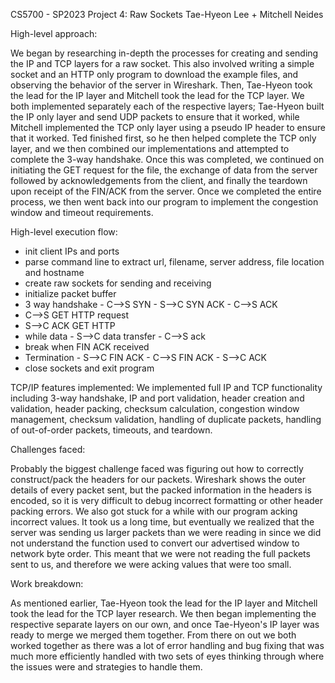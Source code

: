 CS5700 - SP2023
Project 4: Raw Sockets
Tae-Hyeon Lee + Mitchell Neides


High-level approach:

We began by researching in-depth the processes for creating and sending the IP and TCP layers for a raw socket.
This also involved writing a simple socket and an HTTP only program to download the example files, and observing
the behavior of the server in Wireshark.
Then, Tae-Hyeon took the lead for the IP layer and Mitchell took the lead for the TCP layer.
We both implemented separately each of the respective layers; Tae-Hyeon built the IP only layer and send UDP packets
to ensure that it worked, while Mitchell implemented the TCP only layer using a pseudo IP header to ensure that it
worked. Ted finished first, so he then helped complete the TCP only layer, and we then combined our implementations
and attempted to complete the 3-way handshake. Once this was completed, we continued on initiating the GET request
for the file, the exchange of data from the server followed by acknowledgements from the client, and finally the
teardown upon receipt of the FIN/ACK from the server. Once we completed the entire process, we then went back into our
program to implement the congestion window and timeout requirements.

High-level execution flow:
- init client IPs and ports
- parse command line to extract url, filename, server address, file location and hostname
- create raw sockets for sending and receiving
- initialize packet buffer
- 3 way handshake
		- C-->S SYN
		- S-->C SYN ACK
		- C-->S ACK
- C-->S GET HTTP request
- S-->C ACK GET HTTP
- while data
		- S-->C data transfer
		- C-->S ack
- break when FIN ACK received
- Termination
		- S-->C FIN ACK
		- C-->S FIN ACK
		- S-->C ACK
- close sockets and exit program


TCP/IP features implemented:
We implemented full IP and TCP functionality including 3-way handshake, IP and port validation, header creation and 
validation, header packing, checksum calculation, congestion window management, checksum validation, handling of 
duplicate packets, handling of out-of-order packets, timeouts, and teardown.


Challenges faced:

Probably the biggest challenge faced was figuring out how to correctly construct/pack the headers for our packets.
Wireshark shows the outer details of every packet sent, but the packed information in the headers is encoded, so it
is very difficult to debug incorrect formatting or other header packing errors.
We also got stuck for a while with our program acking incorrect values. It took us a long time, but eventually we
realized that the server was sending us larger packets than we were reading in since we did not understand the function
used to convert our advertised window to network byte order. This meant that we were not reading the full packets sent
to us, and therefore we were acking values that were too small.


Work breakdown:

As mentioned earlier, Tae-Hyeon took the lead for the IP layer and Mitchell took the lead for the TCP layer research.
We then began implementing the respective separate layers on our own, and once Tae-Hyeon's IP layer was ready to merge
we merged them together. From there on out we both worked together as there was a lot of error handling and bug fixing
that was much more efficiently handled with two sets of eyes thinking through where the issues were and strategies to
handle them.
